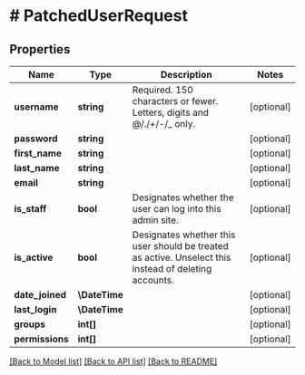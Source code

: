# # PatchedUserRequest

## Properties

Name | Type | Description | Notes
------------ | ------------- | ------------- | -------------
**username** | **string** | Required. 150 characters or fewer. Letters, digits and @/./+/-/_ only. | [optional]
**password** | **string** |  | [optional]
**first_name** | **string** |  | [optional]
**last_name** | **string** |  | [optional]
**email** | **string** |  | [optional]
**is_staff** | **bool** | Designates whether the user can log into this admin site. | [optional]
**is_active** | **bool** | Designates whether this user should be treated as active. Unselect this instead of deleting accounts. | [optional]
**date_joined** | **\DateTime** |  | [optional]
**last_login** | **\DateTime** |  | [optional]
**groups** | **int[]** |  | [optional]
**permissions** | **int[]** |  | [optional]

[[Back to Model list]](../../README.md#models) [[Back to API list]](../../README.md#endpoints) [[Back to README]](../../README.md)

